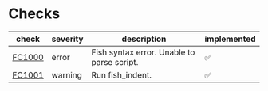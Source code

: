 # Checks

| check    | severity | description                                | implemented        |
| -------- | -------- | -------------------------------------------| ------------------ |
| [FC1000] | error    | Fish syntax error. Unable to parse script. | :white_check_mark: |
| [FC1001] | warning  | Run fish_indent.                           | :white_check_mark: |

[FC1000]: https://github.com/mattmc3/fishcheck/wiki/FC1000
[FC1001]: https://github.com/mattmc3/fishcheck/wiki/FC1001

